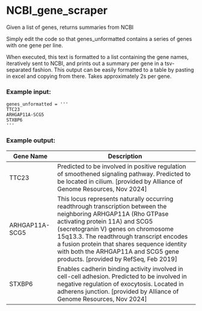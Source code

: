 # NCBI_gene_scraper
 Given a list of genes, returns summaries from NCBI

Simply edit the code so that genes_unformatted contains a series of genes with one gene per line.

When executed, this text is formatted to a list containing the gene names, iteratively sent to NCBI, and prints out a summary per gene in a tsv-separated fashion.
This output can be easily formatted to a table by pasting in excel and copying from there. Takes approximately 2s per gene.

### Example input:

    genes_unformatted = '''
    TTC23
    ARHGAP11A-SCG5
    STXBP6
    '''

### Example output:


| Gene Name       | Description                                                                                                                                                                        |
|-----------------|------------------------------------------------------------------------------------------------------------------------------------------------------------------------------------|
| TTC23           | Predicted to be involved in positive regulation of smoothened signaling pathway. Predicted to be located in cilium. [provided by Alliance of Genome Resources, Nov 2024]          |
| ARHGAP11A-SCG5  | This locus represents naturally occurring readthrough transcription between the neighboring ARHGAP11A (Rho GTPase activating protein 11A) and SCG5 (secretogranin V) genes on chromosome 15q13.3. The readthrough transcript encodes a fusion protein that shares sequence identity with both the ARHGAP11A and SCG5 gene products. [provided by RefSeq, Feb 2019] |
| STXBP6          | Enables cadherin binding activity involved in cell-cell adhesion. Predicted to be involved in negative regulation of exocytosis. Located in adherens junction. [provided by Alliance of Genome Resources, Nov 2024] |
